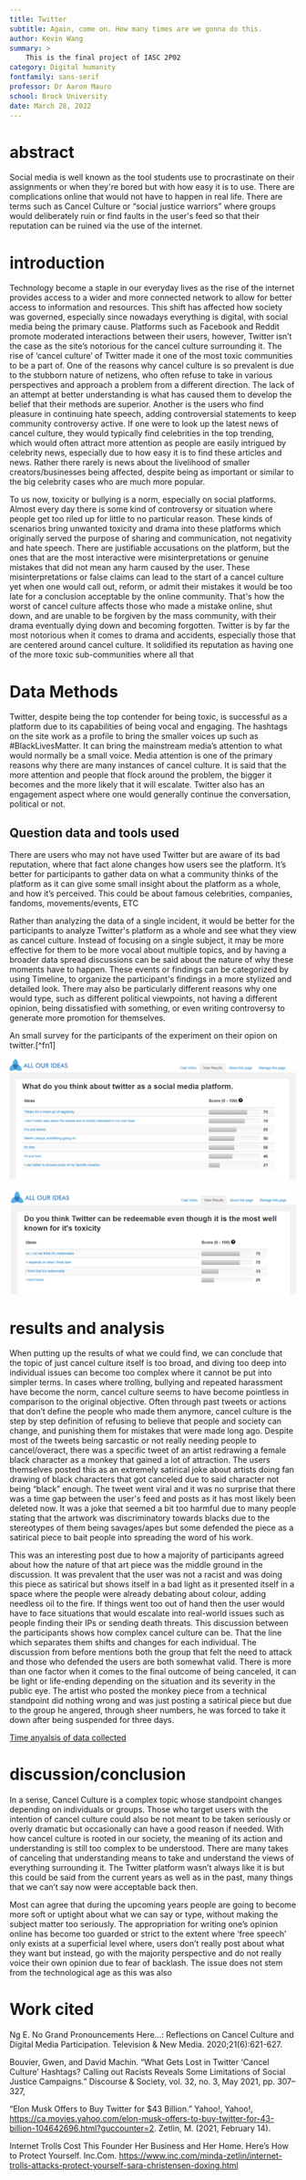 ```yaml
---
title: Twitter
subtitle: Again, come on. How many times are we gonna do this.
author: Kevin Wang
summary: >
    This is the final project of IASC 2P02
category: Digital humanity
fontfamily: sans-serif
professor: Dr Aaron Mauro
school: Brock University
date: March 28, 2022
---
```

# abstract
Social media is well known as the tool students use to procrastinate on their assignments or when they're bored but with how easy it is to use. There are complications online that would not have to happen in real life. There are terms such as Cancel Culture or “social justice warriors” where groups would deliberately ruin or find faults in the user's feed so that their reputation can be ruined via the use of the internet. 

# introduction
Technology become a staple in our everyday lives as the rise of the internet provides access to a wider and more connected network to allow for better access to information and resources. This shift has affected how society was governed, especially since nowadays everything is digital, with social media being the primary cause. Platforms such as Facebook and Reddit promote moderated interactions between their users, however, Twitter isn’t the case as the site’s notorious for the cancel culture surrounding it. The rise of ‘cancel culture’ of Twitter made it one of the most toxic communities to be a part of. One of the reasons why cancel culture is so prevalent is due to the stubborn nature of netizens, who often refuse to take in various perspectives and approach a problem from a different direction. The lack of an attempt at better understanding is what has caused them to develop the belief that their methods are superior. Another is the users who find pleasure in continuing hate speech, adding controversial statements to keep community controversy active. If one were to look up the latest news of cancel culture, they would typically find celebrities in the top trending, which would often attract more attention as people are easily intrigued by celebrity news, especially due to how easy it is to find these articles and news. Rather there rarely is news about the livelihood of smaller creators/businesses being affected, despite being as important or similar to the big celebrity cases who are much more popular. 

To us now, toxicity or bullying is a norm, especially on social platforms. Almost every day there is some kind of controversy or situation where people get too riled up for little to no particular reason. These kinds of scenarios bring unwanted toxicity and drama into these platforms which originally served the purpose of sharing and communication, not negativity and hate speech. There are justifiable accusations on the platform, but the ones that are the most interactive were misinterpretations or genuine mistakes that did not mean any harm caused by the user. These misinterpretations or false claims can lead to the start of a cancel culture yet when one would call out, reform, or admit their mistakes it would be too late for a conclusion acceptable by the online community. That's how the worst of cancel culture affects those who made a mistake online, shut down, and are unable to be forgiven by the mass community, with their drama eventually dying down and becoming forgotten. Twitter is by far the most notorious when it comes to drama and accidents, especially those that are centered around cancel culture. It solidified its reputation as having one of the more toxic sub-communities where all that

# Data Methods 

Twitter, despite being the top contender for being toxic, is successful as a platform due to its capabilities of being vocal and engaging. The hashtags on the site work as a profile to bring the smaller voices up such as #BlackLivesMatter. It can bring the mainstream media’s attention to what would normally be a small voice. Media attention is one of the primary reasons why there are many instances of cancel culture. It is said that the more attention and people that flock around the problem, the bigger it becomes and the more likely that it will escalate. Twitter also has an engagement aspect where one would generally continue the conversation, political or not. 

## Question data and tools used
There are users who may not have used Twitter but are aware of its bad reputation, where that fact alone changes how users see the platform. It’s better for participants to gather data on what a community thinks of the platform as it can give some small insight about the platform as a whole, and how it’s perceived. This could be about famous celebrities, companies, fandoms, movements/events, ETC

Rather than analyzing the data of a single incident, it would be better for the participants to analyze Twitter's platform as a whole and see what they view as cancel culture. Instead of focusing on a single subject, it may be more effective for them to be more vocal about multiple topics, and by having a broader data spread discussions can be said about the nature of why these moments have to happen. These events or findings can be categorized by using Timeline, to organize the participant's findings in a more stylized and detailed look. There may also be particularly different reasons why one would type, such as different political viewpoints, not having a different opinion, being dissatisfied with something, or even writing controversy to generate more promotion for themselves. 

An small survey for the participants of the experiment on their opion on twitter.[^fn1]

!["An early question survey for the participants made form Allourideas"](Screenshot%20(544).png)

!["An early question survey for the participants made form Allourideas"](Screenshot%20(545).png)



# results and analysis
When putting up the results of what we could find, we can conclude that the topic of just cancel culture itself is too broad, and diving too deep into individual issues can become too complex where it cannot be put into simpler terms. In cases where trolling, bullying and repeated harassment have become the norm, cancel culture seems to have become pointless in comparison to the original objective. Often through past tweets or actions that don’t define the people who made them anymore, cancel culture is the step by step definition of refusing to believe that people and society can change, and punishing them for mistakes that were made long ago. Despite most of the tweets being sarcastic or not really needing people to cancel/overact, there was a specific tweet of an artist redrawing a female black character as a monkey that gained a lot of attraction. The users themselves posted this as an extremely satirical joke about artists doing fan drawing of black characters that got canceled due to said character not being “black” enough. The tweet went viral and it was no surprise that there was a time gap between the user's feed and posts as it has most likely been deleted now. It was a joke that seemed a bit too harmful due to many people stating that the artwork was discriminatory towards blacks due to the stereotypes of them being savages/apes but some defended the piece as a satirical piece to bait people into spreading the word of his work. 

This was an interesting post due to how a majority of participants agreed about how the nature of that art piece was the middle ground in the discussion. It was prevalent that the user was not a racist and was doing this piece as satirical but shows itself in a bad light as it presented itself in a space where the people were already debating about colour, adding needless oil to the fire. If things went too out of hand then the user would have to face situations that would escalate into real-world issues such as people finding their IPs or sending death threats. This discussion between the participants shows how complex cancel culture can be. That the line which separates them shifts and changes for each individual. The discussion from before mentions both the group that felt the need to attack and those who defended the users are both somewhat valid. There is more than one factor when it comes to the final outcome of being canceled, it can be light or life-ending depending on the situation and its severity in the public eye. The artist who posted the monkey piece from a technical standpoint did nothing wrong and was just posting a satirical piece but due to the group he angered, through sheer numbers, he was forced to take it down after being suspended for three days. 

<p><a href="https://cdn.knightlab.com/libs/timeline3/latest/embed/index.html?source=18ziT0okG6UtKX7MKop68FbDeXbkpi1QTX5BCeYOsc-I&amp;font=Default&amp;lang=en&amp;initial_zoom=2&amp;height=650">Time anyalsis of data collected</a></p>



# discussion/conclusion
In a sense, Cancel Culture is a complex topic whose standpoint changes depending on individuals or groups. Those who target users with the intention of cancel culture could also be not meant to be taken seriously or overly dramatic but occasionally can have a good reason if needed. With how cancel culture is rooted in our society, the meaning of its action and understanding is still too complex to be understood. There are many takes of canceling that understanding means to take and understand the views of everything surrounding it. The Twitter platform wasn’t always like it is but this could be said from the current years as well as in the past, many things that we can’t say now were acceptable back then. 
 
Most can agree that during the upcoming years people are going to become more soft or uptight about what we can say or type, without making the subject matter too seriously. The appropriation for writing one’s opinion online has become too guarded or strict to the extent where ‘free speech’ only exists at a superficial level where, users don’t really post about what they want but instead, go with the majority perspective and do not really voice their own opinion due to fear of backlash. The issue does not stem from the technological age as this was also 


# Work cited 
Ng E. No Grand Pronouncements Here...: Reflections on Cancel Culture and Digital Media Participation. Television & New Media. 2020;21(6):621-627.   
 
Bouvier, Gwen, and David Machin. “What Gets Lost in Twitter ‘Cancel Culture’ Hashtags? Calling out Racists Reveals Some Limitations of Social Justice Campaigns.” Discourse & Society, vol. 32, no. 3, May 2021, pp. 307–327,
 
“Elon Musk Offers to Buy Twitter for $43 Billion.” Yahoo!, Yahoo!, https://ca.movies.yahoo.com/elon-musk-offers-to-buy-twitter-for-43-billion-104642696.html?guccounter=2. 
Zetlin, M. (2021, February 14).

 Internet Trolls Cost This Founder Her Business and Her Home. Here’s How to Protect Yourself. Inc.Com. https://www.inc.com/minda-zetlin/internet-trolls-attacks-protect-yourself-sara-christensen-doxing.html
